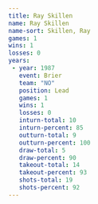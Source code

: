 ```yaml
---
title: Ray Skillen
name: Ray Skillen
name-sort: Skillen, Ray
games: 1
wins: 1
losses: 0
years:
 - year: 1987
   event: Brier
   team: "NO"
   position: Lead
   games: 1
   wins: 1
   losses: 0
   inturn-total: 10
   inturn-percent: 85
   outturn-total: 9
   outturn-percent: 100
   draw-total: 5
   draw-percent: 90
   takeout-total: 14
   takeout-percent: 93
   shots-total: 19
   shots-percent: 92
---
```

